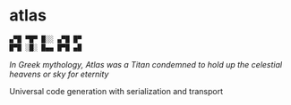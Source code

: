 # atlas

```bash
▄▀█ ▀█▀ █░░ ▄▀█ █▀
█▀█ ░█░ █▄▄ █▀█ ▄█
```

*In Greek mythology, Atlas was a Titan condemned to hold up the celestial heavens or sky for eternity*

Universal code generation with serialization and transport

